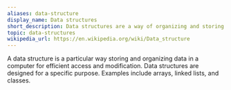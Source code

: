 ```yaml
---
aliases: data-structure
display_name: Data structures
short_description: Data structures are a way of organizing and storing data.
topic: data-structures
wikipedia_url: https://en.wikipedia.org/wiki/Data_structure
---
```

A data structure is a particular way storing and organizing data in a computer for efficient access and modification. Data structures are designed for a specific purpose. Examples include arrays, linked lists, and classes.